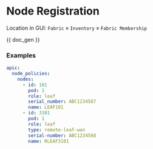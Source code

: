 # Node Registration

Location in GUI:
`Fabric` » `Inventory` » `Fabric Membership`


{{ doc_gen }}

### Examples

```yaml
apic:
  node_policies:
    nodes:
      - id: 101
        pod: 1
        role: leaf
        serial_number: ABC1234567
        name: LEAF101
      - id: 3101
        pod: 1
        role: leaf
        type: remote-leaf-wan
        serial-number: ABC1234568
        name: RLEAF3101
```
